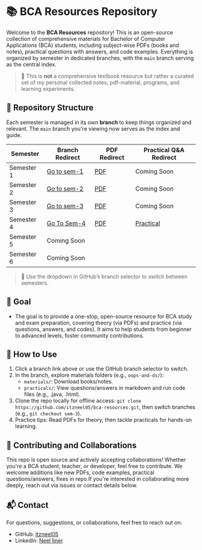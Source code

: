 # 📚 BCA Resources Repository

Welcome to the **BCA Resources** repository! This is an open-source collection of comprehensive materials for Bachelor of Computer Applications (BCA) students, including subject-wise PDFs (books and notes), practical questions with answers, and code examples. Everything is organized by semester in dedicated branches, with the `main` branch serving as the central index.

> 🔖 This is **not** a comprehensive textbook resource but rather a curated set of my personal collected notes, pdf-material, programs, and learning experiments.

## 📂 Repository Structure

Each semester is managed in its own **branch** to keep things organized and relevant. The `main` branch you're viewing now serves as the index and guide.

| Semester | Branch Redirect | PDF Redirect | Practical Q&A Redirect |
|----------|-----------------|----------------|-------------------------|
| Semester 1 | [Go to sem-1](https://github.com/itzneel05/bca-resources/tree/semester-1) | [PDF](https://github.com/itzneel05/bca-resources/tree/semester-1/materials) | Coming Soon |
| Semester 2 | [Go to sem-2](https://github.com/itzneel05/bca-resources/tree/semester-2) | [PDF](https://github.com/itzneel05/bca-resources/tree/semester-2/materials) | Coming Soon |
| Semester 3 | [Go to sem-3](https://github.com/itzneel05/bca-resources/tree/semester-3) | [PDF](https://github.com/itzneel05/bca-resources/tree/semester-3/materials) | Coming Soon |
| Semester 4 | [Go To Sem-4](https://github.com/itzneel05/bca-resources/tree/semester-4) | [PDF](https://github.com/itzneel05/bca-resources/tree/semester-4/materials) | [Practical](https://github.com/itzneel05/bca-resources/tree/semester-4/practicals) |
| Semester 5 | Coming Soon |
| Semester 6 | Coming Soon |

> 📌 Use the dropdown in GitHub’s branch selector to switch between semesters.

## 🎯 Goal

- The goal is to provide a one-stop, open-source resource for BCA study and exam preparation, covering theory (via PDFs) and practice (via questions, answers, and codes). It aims to help students from beginner to advanced levels, foster community contributions.

## 🚀 How to Use
1. Click a branch link above or use the GitHub branch selector to switch.
2. In the branch, explore materials folders (e.g., `oops-and-ds/`):
   - `materials/`: Download books/notes.
   - `practicals/`: View questions/answers in markdown and run code files (e.g., .java, .html).
3. Clone the repo locally for offline access: `git clone https://github.com/itzneel05/bca-resources.git`, then switch branches (e.g., `git checkout sem-3`).
4. Practice tips: Read PDFs for theory, then tackle practicals for hands-on learning.

## 🤝 Contributing and Collaborations
This repo is open source and actively accepting collaborations! Whether you're a BCA student, teacher, or developer, feel free to contribute. We welcome additions like new PDFs, code examples, practical questions/answers, fixes in repo.If you're interested in collaborating more deeply, reach out via issues or contact details below.


## 📬 Contact

For questions, suggestions, or collaborations, feel free to reach out on:
- GitHub: [itzneel05](https://github.com/itzneel05)
- LinkedIn: [Neel Ijner](https://www.linkedin.com/in/neel-ijner-b941a9308/)

